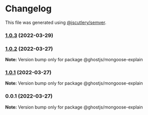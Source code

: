 # Changelog

This file was generated using [@jscutlery/semver](https://github.com/jscutlery/semver).

### [1.0.3](https://github.com/ghost91-/ghostjs/compare/mongoose-explain-1.0.2...mongoose-explain-1.0.3) (2022-03-29)

### [1.0.2](https://github.com/ghost91-/ghostjs/compare/mongoose-explain-1.0.1...mongoose-explain-1.0.2) (2022-03-27)

**Note:** Version bump only for package @ghostjs/mongoose-explain

### [1.0.1](https://github.com/ghost91-/ghostjs/compare/mongoose-explain-0.0.1...mongoose-explain-1.0.1) (2022-03-27)

**Note:** Version bump only for package @ghostjs/mongoose-explain

### 0.0.1 (2022-03-27)

**Note:** Version bump only for package @ghostjs/mongoose-explain

